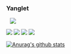 


### Yanglet

<a href="https://yanglet.tistory.com/">
    <img 
        src="http://img.shields.io/badge/-My Blog-d14836?style=flat&logo=Github&link=https://yanglet.tistory.com/"
        style="height : auto; margin-left : 10px; margin-right : 10px;"/>
</a>

<img src="https://img.shields.io/badge/Spring-6DB33F?style=flat&logo=Spring&logoColor=white"/></a>
<img src="https://img.shields.io/badge/Spring Data JPA-83B81A?style=flat&logo=Spring&logoColor=white"/></a>
<img src="https://img.shields.io/badge/Java-007396?style=flat&logo=Java&logoColor=white"/></a>
<img src="https://img.shields.io/badge/Mysql-4479A1?style=flat&logo=Java&logoColor=white"/></a>

[![Anurag's github stats](https://github-readme-stats.vercel.app/api?username=yanglet&show_icons=true&theme=dracula)](https://github.com/yanglet/github-readme-stats)

<!-- [![solved.ac tier](http://mazassumnida.wtf/api/generate_badge?boj=didcnddnr)](https://solved.ac/didcnddnr) -->

<!--
**yanglet/yanglet** is a ✨ _special_ ✨ repository because its `README.md` (this file) appears on your GitHub profile.

Here are some ideas to get you started:

- 🔭 I’m currently working on ...
- 🌱 I’m currently learning ...
- 👯 I’m looking to collaborate on ...
- 🤔 I’m looking for help with ...
- 💬 Ask me about ...
- 📫 How to reach me: ...
- 😄 Pronouns: ...
- ⚡ Fun fact: ...
-->
